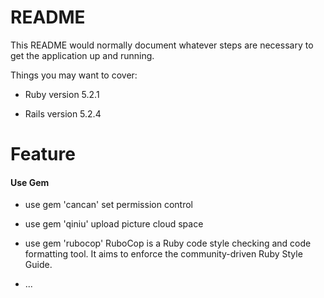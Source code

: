 # README

This README would normally document whatever steps are necessary to get the
application up and running.

Things you may want to cover:

* Ruby version 5.2.1

* Rails version 5.2.4
  
# Feature

#### Use Gem
  * use gem 'cancan' set permission control

  * use gem 'qiniu' upload picture cloud space

  * use gem 'rubocop' RuboCop is a Ruby code style checking and code formatting tool. It aims to enforce the community-driven Ruby Style Guide.
  
  
* ...

